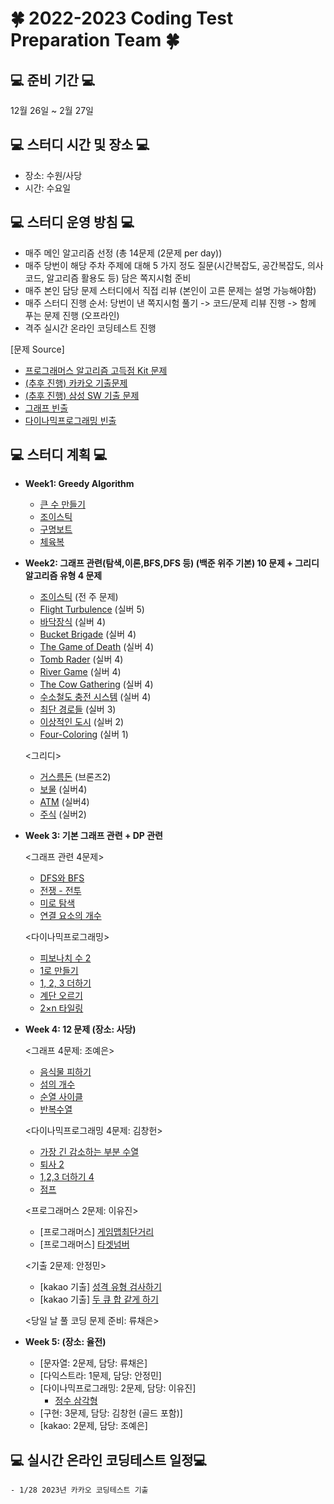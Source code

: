 # 🍀 2022-2023 Coding Test Preparation Team 🍀

## 💻 준비 기간 💻
12월 26일 ~ 2월 27일

## 💻 스터디 시간 및 장소 💻
- 장소: 수원/사당
- 시간: 수요일

## 💻 스터디 운영 방침 💻
- 매주 메인 알고리즘 선정 (총 14문제 (2문제 per day))
- 매주 당번이 해당 주차 주제에 대해 5 가지 정도 질문(시간복잡도, 공간복잡도, 의사코드, 알고리즘 활용도 등) 담은 쪽지시험 준비
- 매주 본인 담당 문제 스터디에서 직접 리뷰 (본인이 고른 문제는 설명 가능해야함)
- 매주 스터디 진행 순서: 당번이 낸 쪽지시험 풀기 -> 코드/문제 리뷰 진행 -> 함께 푸는 문제 진행 (오프라인)
- 격주 실시간 온라인 코딩테스트 진행 

[문제 Source]
- [프로그래머스 알고리즘 고득점 Kit 문제](https://school.programmers.co.kr/learn/challenges?tab=algorithm_practice_kit)
- [(추후 진행) 카카오 기출문제](https://school.programmers.co.kr/learn/challenges?order=acceptance_asc&page=1&partIds=31236%2C25448%2C22586%2C20069%2C17214)
- [(추후 진행) 삼성 SW 기출 문제](https://www.acmicpc.net/workbook/view/1152)
- [그래프 빈출](https://it-college-diary.tistory.com/entry/BFS-DFS-%EA%B0%9C%EB%85%90-%EC%B6%94%EC%B2%9C%EB%AC%B8%EC%A0%9C)
- [다이나믹프로그래밍 빈출](https://won-percent.tistory.com/3)

## 💻 스터디 계획 💻

- **Week1: Greedy Algorithm**
    - [큰 수 만들기](https://school.programmers.co.kr/learn/courses/30/lessons/42883) 
    - [조이스틱](https://school.programmers.co.kr/learn/courses/30/lessons/42860)
    - [구명보트](https://school.programmers.co.kr/learn/courses/30/lessons/42885) 
    - [체육복](https://school.programmers.co.kr/learn/courses/30/lessons/42862)
 
- **Week2: 그래프 관련(탐색,이론,BFS,DFS 등) (백준 위주 기본) 10 문제 + 그리디 알고리즘 유형 4 문제**
    - [조이스틱](https://school.programmers.co.kr/learn/courses/30/lessons/42860) (전 주 문제)
    - [Flight Turbulence](https://www.acmicpc.net/problem/17848) (실버 5)
    - [바닥장식](https://www.acmicpc.net/problem/1388) (실버 4)
    - [Bucket Brigade](https://www.acmicpc.net/problem/17198) (실버 4)
    - [The Game of Death](https://www.acmicpc.net/problem/11558) (실버 4)
    - [Tomb Rader](https://www.acmicpc.net/problem/18535) (실버 4)
    - [River Game](https://www.acmicpc.net/problem/18304) (실버 4)
    - [The Cow Gathering](https://www.acmicpc.net/problem/16762) (실버 4)
    - [수소철도 충전 시스템](https://www.acmicpc.net/problem/25316) (실버 4)
    - [최단 경로들](https://www.acmicpc.net/problem/5250) (실버 3)
    - [이상적인 도시](https://www.acmicpc.net/problem/5813) (실버 2)
    - [Four-Coloring](https://www.acmicpc.net/problem/16746) (실버 1)
   
    <그리디>
    - [거스름돈](https://www.acmicpc.net/problem/5585) (브론즈2)
    - [보물](https://www.acmicpc.net/problem/1026) (실버4)
    - [ATM](https://www.acmicpc.net/problem/11399) (실버4)
    - [주식](https://www.acmicpc.net/problem/11501) (실버2)
     
- **Week 3: 기본 그래프 관련 + DP 관련**

    <그래프 관련 4문제>
    - [DFS와 BFS](https://www.acmicpc.net/problem/1260)
    - [전쟁 - 전투](https://www.acmicpc.net/problem/1303)
    - [미로 탐색](https://www.acmicpc.net/problem/2178)
    - [연결 요소의 개수](https://www.acmicpc.net/problem/11724)
    
    <다이나믹프로그래밍>
    - [피보나치 수 2](https://www.acmicpc.net/problem/2748)
    - [1로 만들기](https://www.acmicpc.net/problem/1463)
    - [1, 2, 3 더하기](https://www.acmicpc.net/problem/9095)
    - [계단 오르기](https://www.acmicpc.net/problem/2579)
    - [2×n 타일링](https://www.acmicpc.net/problem/11726)
  
- **Week 4: 12 문제 (장소: 사당)**

    <그래프 4문제: 조예은>
    - [음식물 피하기](https://www.acmicpc.net/problem/1743)
    - [섬의 개수](https://www.acmicpc.net/problem/4963)
    - [순열 사이클](https://www.acmicpc.net/problem/10451)
    - [반복수열](https://www.acmicpc.net/problem/2331)
    
    <다이나믹프로그래밍 4문제: 김창헌>
    - [가장 긴 감소하는 부분 수열](https://www.acmicpc.net/problem/11722)
    - [퇴사 2](https://www.acmicpc.net/problem/15486)
    - [1,2,3 더하기 4](https://www.acmicpc.net/problem/15989)
    - [점프](https://www.acmicpc.net/problem/1890)
    
    <프로그래머스 2문제: 이유진>
    - [프로그래머스] [게임맵최단거리](https://school.programmers.co.kr/learn/courses/30/lessons/1844)
    - [프로그래머스] [타겟넘버](https://school.programmers.co.kr/learn/courses/30/lessons/43165)
    
    <기출 2문제: 안정민>
    - [kakao 기출] [성격 유형 검사하기](https://school.programmers.co.kr/learn/courses/30/lessons/118666)
    - [kakao 기출] [두 큐 합 같게 하기](https://school.programmers.co.kr/learn/courses/30/lessons/118667)
    
    <당일 날 풀 코딩 문제 준비: 류채은>
    
- **Week 5: (장소: 율전)**
    - [문자열: 2문제, 담당: 류채은]
    - [다익스트라: 1문제, 담당: 안정민]
    - [다이나믹프로그래밍: 2문제, 담당: 이유진]
        - [정수 삼각형](https://www.acmicpc.net/problem/1932)
    - [구현: 3문제, 담당: 김창헌 (골드 포함)]
    - [kakao: 2문제, 담당: 조예은]
 

## 💻 실시간 온라인 코딩테스트 일정💻
    - 1/28 2023년 카카오 코딩테스트 기출
